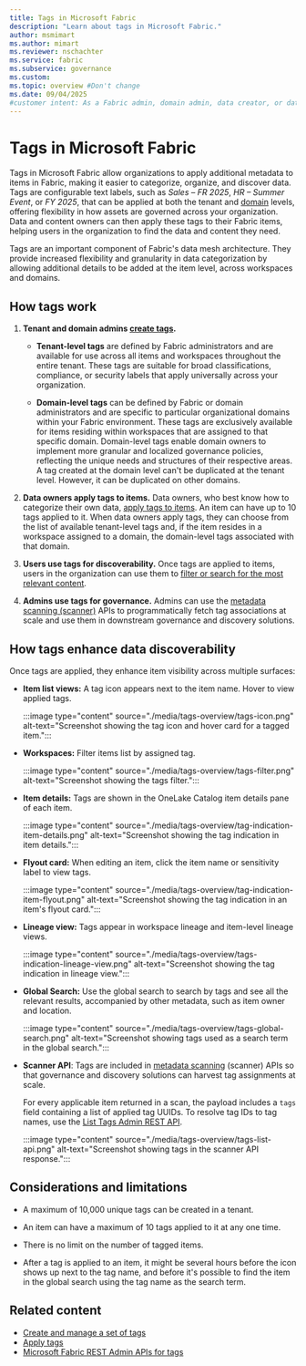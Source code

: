 ```yaml
---
title: Tags in Microsoft Fabric
description: "Learn about tags in Microsoft Fabric."
author: msmimart
ms.author: mimart
ms.reviewer: nschachter
ms.service: fabric
ms.subservice: governance
ms.custom:
ms.topic: overview #Don't change
ms.date: 09/04/2025
#customer intent: As a Fabric admin, domain admin, data creator, or data consumer, I want to learn about tags in Microsoft Fabric.
---
```


# Tags in Microsoft Fabric

Tags in Microsoft Fabric allow organizations to apply additional metadata to items in Fabric, making it easier to categorize, organize, and discover data. Tags are configurable text labels, such as *Sales – FR 2025*, *HR – Summer Event*, or *FY 2025*, that can be applied at both the tenant and [domain](./domains.md) levels, offering flexibility in how assets are governed across your organization. Data and content owners can then apply these tags to their Fabric items, helping users in the organization to find the data and content they need.

Tags are an important component of Fabric's data mesh architecture. They provide increased flexibility and granularity in data categorization by allowing additional details to be added at the item level, across workspaces and domains.

## How tags work

1. **Tenant and domain admins [create tags](./tags-define.md).**

   * **Tenant-level tags** are defined by Fabric administrators and are available for use across all items and workspaces throughout the entire tenant. These tags are suitable for broad classifications, compliance, or security labels that apply universally across your organization.

   * **Domain-level tags** can be defined by Fabric or domain administrators and are specific to particular organizational domains within your Fabric environment. These tags are exclusively available for items residing within workspaces that are assigned to that specific domain. Domain-level tags enable domain owners to implement more granular and localized governance policies, reflecting the unique needs and structures of their respective areas. A tag created at the domain level can't be duplicated at the tenant level. However, it can be duplicated on other domains.

1. **Data owners apply tags to items.** Data owners, who best know how to categorize their own data, [apply tags to items](./tags-apply.md). An item can have up to 10 tags applied to it. When data owners apply tags, they can choose from the list of available tenant-level tags and, if the item resides in a workspace assigned to a domain, the domain-level tags associated with that domain.

1. **Users use tags for discoverability.** Once tags are applied to items, users in the organization can use them to [filter or search for the most relevant content](#how-tags-enhance-data-discoverability).

1. **Admins use tags for governance.** Admins can use the [metadata scanning (scanner)](./metadata-scanning-overview.md) APIs to programmatically fetch tag associations at scale and use them in downstream governance and discovery solutions.

## How tags enhance data discoverability

Once tags are applied, they enhance item visibility across multiple surfaces:

- **Item list views:** A tag icon appears next to the item name. Hover to view applied tags.

  :::image type="content" source="./media/tags-overview/tags-icon.png" alt-text="Screenshot showing the tag icon and hover card for a tagged item.":::

- **Workspaces:** Filter items list by assigned tag.

  :::image type="content" source="./media/tags-overview/tags-filter.png" alt-text="Screenshot showing the tags filter.":::

-  **Item details:** Tags are shown in the OneLake Catalog item details pane of each item.

   :::image type="content" source="./media/tags-overview/tag-indication-item-details.png" alt-text="Screenshot showing the tag indication in item details.":::

* **Flyout card:** When editing an item, click the item name or sensitivity label to view tags.

  :::image type="content" source="./media/tags-overview/tag-indication-item-flyout.png" alt-text="Screenshot showing the tag indication in an item's flyout card.":::

* **Lineage view:** Tags appear in workspace lineage and item-level lineage views.

  :::image type="content" source="./media/tags-overview/tags-indication-lineage-view.png" alt-text="Screenshot showing the tag indication in lineage view.":::

* **Global Search:** Use the global search to search by tags and see all the relevant results, accompanied by other metadata, such as item owner and location.

  :::image type="content" source="./media/tags-overview/tags-global-search.png" alt-text="Screenshot showing tags used as a search term in the global search.":::

- **Scanner API**: Tags are included in [metadata scanning](/fabric/governance/metadata-scanning-overview) (scanner) APIs so that governance and discovery solutions can harvest tag assignments at scale.
 
  For every applicable item returned in a scan, the payload includes a `tags` field containing a list of applied tag UUIDs. To resolve tag IDs to tag names, use the [List Tags Admin REST API](/rest/api/fabric/admin/tags/list-tags).

  :::image type="content" source="./media/tags-overview/tags-list-api.png" alt-text="Screenshot showing tags in the scanner API response.":::

## Considerations and limitations

* A maximum of 10,000 unique tags can be created in a tenant. 

* An item can have a maximum of 10 tags applied to it at any one time.
* There is no limit on the number of tagged items.

* After a tag is applied to an item, it might be several hours before the icon shows up next to the tag name, and before it's possible to find the item in the global search using the tag name as the search term.
## Related content

- [Create and manage a set of tags](tags-define.md)
- [Apply tags](tags-apply.md)
- [Microsoft Fabric REST Admin APIs for tags](/rest/api/fabric/admin/tags)

